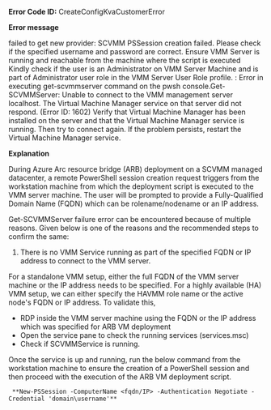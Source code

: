 **Error Code ID:** CreateConfigKvaCustomerError

**Error message**
  
  failed to get new provider:  SCVMM PSSession creation failed. Please check if the specified username and password are correct. Ensure VMM Server is running and reachable from the machine where the script is executed Kindly check if the user is an Administrator on VMM Server Machine and is part of Administrator user role in the VMM Server User Role profile.
  : Error in executing get-scvmmserver command on the pwsh console.Get-SCVMMServer: Unable to connect to the VMM management server localhost. The Virtual Machine Manager service on that server did not respond. (Error ID: 1602)
  Verify that Virtual Machine Manager has been installed on the server and that the Virtual Machine Manager service is running. Then try to connect again. If the problem persists, restart the Virtual Machine Manager service.


**Explanation**

During Azure Arc resource bridge (ARB) deployment on a SCVMM managed datacenter, a remote PowerShell session creation request triggers from the workstation machine from which the deployment script is executed to the VMM server machine. The user will be prompted to provide a Fully-Qualified Domain Name (FQDN) which can be rolename/nodename or an IP address.

Get-SCVMMServer failure error can be encountered because of multiple reasons. Given below is one of the reasons and the recommended steps to confirm the same:

1) There is no VMM Service running as part of the specified FQDN or IP address to connect to the VMM server.

For a standalone VMM setup, either the full FQDN of the VMM server machine or the IP address needs to be specified. For a highly available (HA) VMM setup, we can either specify the HAVMM role name or the active node's FQDN or IP address. To validate this, 
- RDP inside the VMM server machine using the FQDN or the IP address which was specified for ARB VM deployment
- Open the service pane to check the running services (services.msc)
- Check if SCVMMService is running.

Once the service is up and running, run the below command from the workstation machine to ensure the creation of a PowerShell session and then proceed with the execution of the ARB VM deployment script.

     **New-PSSession -ComputerName <fqdn/IP> -Authentication Negotiate -Credential 'domain\username'** 

